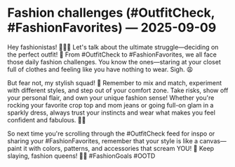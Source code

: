 # Fashion challenges (#OutfitCheck, #FashionFavorites) — 2025-09-09

Hey fashionistas! 💁🏻‍♀️ Let's talk about the ultimate struggle—deciding on the perfect outfit! 🤔 From #OutfitCheck to #FashionFavorites, we all face those daily fashion challenges. You know the ones—staring at your closet full of clothes and feeling like you have nothing to wear. Sigh. 😩

But fear not, my stylish squad! 🌟 Remember to mix and match, experiment with different styles, and step out of your comfort zone. Take risks, show off your personal flair, and own your unique fashion sense! Whether you're rocking your favorite crop top and mom jeans or going full-on glam in a sparkly dress, always trust your instincts and wear what makes you feel confident and fabulous. 💃🏼

So next time you're scrolling through the #OutfitCheck feed for inspo or sharing your #FashionFavorites, remember that your style is like a canvas—paint it with colors, patterns, and accessories that scream YOU! 🎨 Keep slaying, fashion queens! 👑✨ #FashionGoals #OOTD